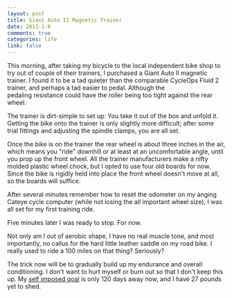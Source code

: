 ```yaml
--- 
layout: post
title: Giant Auto II Magnetic Trainer
date: 2011-1-8
comments: true
categories: life
link: false
---
```

This morning, after taking my bicycle to the local independent bike shop to try out of couple of their trainers, I purchased a Giant Auto II magnetic trainer. I found it to be a tad quieter than the comparable CycleOps Fluid 2 trainer, and perhaps a tad easier to pedal. Although the pedaling resistance could have the roller being too tight against the rear wheel.

The trainer is dirt-simple to set up: You take it out of the box and unfold it. Getting the bike onto the trainer is only slightly more difficult; after some trial fittings and adjusting the spindle clamps, you are all set.

Once the bike is on the trainer the rear wheel is about three inches in the air, which means you "ride" downhill or at least at an uncomfortable angle, until you prop up the front wheel. All the trainer manufacturers make a nifty molded plastic wheel chock, but I opted to use four old boards for now. Since the bike is rigidly held into place the front wheel doesn't move at all, so the boards will suffice.

After several minutes remember how to reset the odometer on my anging Cateye cycle computer (while not losing the all important wheel size), I was all set for my first training ride.

Five minutes later I was ready to stop. For now.

Not only am I out of aerobic shape, I have no real muscle tone, and most importantly, no callus for the hard little leather saddle on my road bike. I really used to ride a 100 miles on that thing? Seriously?

The trick now will be to gradually build up my endurance and overall conditioning. I don't want to hurt myself or burn out so that I don't keep this up. My <a title="30 by Fifty" href="http://zanshin.net/2011/01/03/30-by-fifty/" target="_self">self imposed goal</a> is only 120 days away now, and I have 27 pounds yet to shed.
